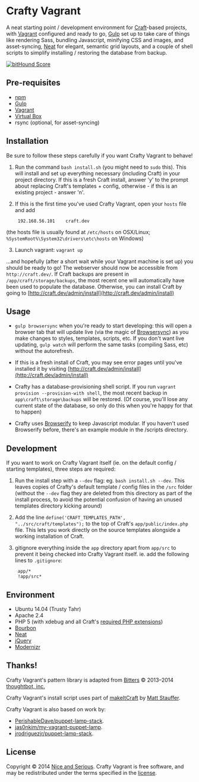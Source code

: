 # Crafty Vagrant

A neat starting point / development environment for [Craft](http://buildwithcraft.com/)-based projects, with [Vagrant](https://www.vagrantup.com/) configured and ready to go, [Gulp](http://gulpjs.com/) set up to take care of things like rendering Sass, bundling Javascript, minifying CSS and images, and asset-syncing, [Neat](http://neat.bourbon.io/) for elegant, semantic grid layouts, and a couple of shell scripts to simplify installing / restoring the database from backup.

[![bitHound Score](https://www.bithound.io/github/niceandserious/crafty-vagrant/badges/score.svg)](https://www.bithound.io/github/niceandserious/crafty-vagrant)

## Pre-requisites
* [npm](https://www.npmjs.com/)
* [Gulp](http://gulpjs.com/)
* [Vagrant](http://www.vagrantup.com/)
* [Virtual Box](https://www.virtualbox.org/)
* rsync (optional, for asset-syncing)

## Installation

Be sure to follow these steps carefully if you want Crafty Vagrant to behave!

1. Run the command `bash install.sh` (you might need to `sudo` this). This will install and set up everything necessary (including Craft) in your project directory. If this is a fresh Craft install, answer 'y' to the prompt about replacing Craft's templates + config, otherwise - if this is an existing project - answer 'n'.

2. If this is the first time you've used Crafty Vagrant, open your `hosts` file and add

	    192.168.56.101    craft.dev

  (the hosts file is usually found at `/etc/hosts` on OSX/Linux; `%SystemRoot%\System32\drivers\etc\hosts` on Windows)

3. Launch vagrant: `vagrant up`

...and hopefully (after a short wait while your Vagrant machine is set up) you should be ready to go! The webserver should now be accessible from `http://craft.dev/`. If Craft backups are present in `/app/craft/storage/backups`, the most recent one will automatically have been used to populate the database. Otherwise, you can install Craft by going to [http://craft.dev/admin/install](http://craft.dev/admin/install)

## Usage

* `gulp browsersync` when you're ready to start developing: this will open a browser tab that will update live (via the magic of [Browsersync](https://www.browsersync.io/)) as you make changes to styles, templates, scripts, etc. If you don't want live updating, `gulp watch` will perform the same tasks (compiling Sass, etc) without the autorefresh.

* If this is a fresh install of Craft, you may see error pages until you've installed it by visiting  [http://craft.dev/admin/install](http://craft.dev/admin/install)

* Crafty has a database-provisioning shell script. If you run `vagrant provision --provision-with shell`, the most recent backup in `app\craft\storage\backups` will be restored. (Of course, you'll lose any current state of the database, so only do this when you're happy for that to happen)

* Crafty uses [Browserify](http://browserify.org/) to keep Javascript modular. If you haven't used Browserify before, there's an example module in the /scripts directory.

## Development

If you want to work on Crafty Vagrant itself (ie. on the default config / starting templates), three steps are required:

1. Run the install step with a `--dev` flag: eg. `bash install.sh --dev`. This leaves copies of Crafty's default template / config files in the `/src` folder (without the `--dev` flag they are deleted from this directory as part of the install process, to avoid the potential confusion of having an unused templates directory kicking around)

2. Add the line `define('CRAFT_TEMPLATES_PATH', "../src/craft/templates");` to the top of Craft's `app/public/index.php` file. This lets you work directly on the source templates alongside a working installation of Craft.

3. gitignore everything inside the `app` directory apart from `app/src` to prevent it being checked into Crafty Vagrant itself. ie. add the following lines to `.gitignore`: 

        app/*
        !app/src*


## Environment

* Ubuntu 14.04 (Trusty Tahr)
* Apache 2.4
* PHP 5 (with xdebug and all Craft's [required PHP extensions](http://buildwithcraft.com/docs/requirements#required-php-extensions))
* [Bourbon](http://bourbon.io/)
* [Neat](http://neat.bourbon.io/)
* [jQuery](http://jquery.com/)
* [Modernizr](http://modernizr.com/)

## Thanks!

Crafty Vagrant's pattern library is adapted from [Bitters](http://bitters.bourbon.io/) © 2013–2014 [thoughtbot, inc.](http://thoughtbot.com/)

Crafty Vagrant's install script uses part of [makeItCraft](https://github.com/mattstauffer/makeItCraft) by [Matt Stauffer](https://mattstauffer.co/).

Crafty Vagrant is also based on work by:
* [PerishableDave/puppet-lamp-stack](https://github.com/PerishableDave/puppet-lamp-stack).
* [jas0nkim/my-vagrant-puppet-lamp](https://github.com/jas0nkim/my-vagrant-puppet-lamp).
* [jrodriguezjr/puppet-lamp-stack](https://github.com/jrodriguezjr/puppet-lamp-stack).

## License

Copyright © 2014 [Nice and Serious](http://niceandserious.com/). Crafty Vagrant is free software, and may be redistributed under the terms specified in the [license](https://github.com/niceandserious/crafty-vagrant/blob/master/LICENSE.md).
